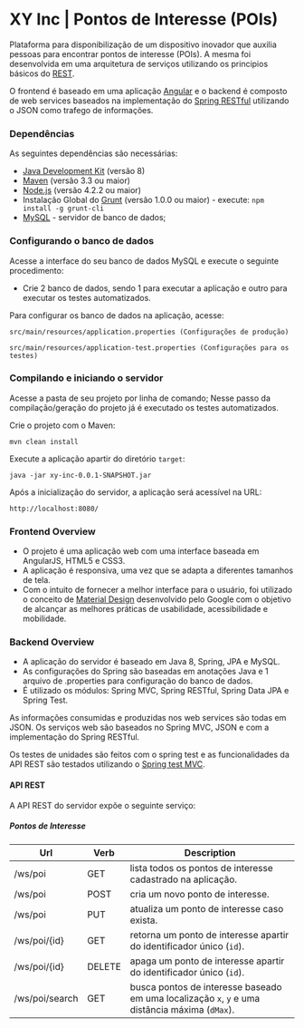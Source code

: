 # XY Inc | Pontos de Interesse (POIs) #


Plataforma para disponibilização de um dispositivo inovador que auxilia pessoas para encontrar pontos de interesse (POIs).
A mesma foi desenvolvida em uma arquitetura de serviços utilizando os principios básicos do [REST](https://pt.wikipedia.org/wiki/REST).

O frontend é baseado em uma aplicação [Angular](https://angularjs.org/) e o backend é composto de web services baseados na implementação do [Spring RESTful](https://spring.io/guides/gs/rest-service/) utilizando o JSON como trafego de informações.


### Dependências ###

As seguintes dependências são necessárias:

- [Java Development Kit](http://www.oracle.com/technetwork/java/javase/downloads/index.html) (versão 8)
- [Maven](https://maven.apache.org/) (versão 3.3 ou maior)
- [Node.js](https://nodejs.org/) (versão 4.2.2 ou maior)
- Instalação Global do [Grunt](http://gruntjs.com/) (versão 1.0.0 ou maior) - execute: `npm install -g grunt-cli`
- [MySQL]() - servidor de banco de dados;


### Configurando o banco de dados ###
Acesse a interface do seu banco de dados MySQL e execute o seguinte procedimento:
- Crie 2 banco de dados, sendo 1 para executar a aplicação e outro para executar os testes automatizados.

Para configurar os banco de dados na aplicação, acesse:

    src/main/resources/application.properties (Configurações de produção)

    src/main/resources/application-test.properties (Configurações para os testes)

### Compilando e iniciando o servidor ###

Acesse a pasta de seu projeto por linha de comando;
Nesse passo da compilação/geração do projeto já é executado os testes automatizados.

Crie o projeto com o Maven:

    mvn clean install

Execute a aplicação apartir do diretório `target`:

    java -jar xy-inc-0.0.1-SNAPSHOT.jar

Após a inicialização do servidor, a aplicação será acessível na URL:

    http://localhost:8080/


### Frontend Overview ###

- O projeto é uma aplicação web com uma interface baseada em AngularJS, HTML5 e CSS3.
- A aplicação é responsiva, uma vez que se adapta a diferentes tamanhos de tela.
- Com o intuito de fornecer a melhor interface para o usuário, foi utilizado o conceito de [Material Design](https://www.google.com/design/spec/material-design/introduction.html) desenvolvido pelo Google com o objetivo de alcançar as melhores práticas de usabilidade, acessibilidade e mobilidade.

### Backend Overview ###

- A aplicação do servidor é baseado em Java 8, Spring, JPA e MySQL.
- As configurações do Spring são baseadas em anotações Java e 1 arquivo de .properties para configuração do banco de dados.
- É utilizado os módulos: Spring MVC, Spring RESTful, Spring Data JPA e Spring Test.

As informações consumidas e produzidas nos web services são todas em JSON.
Os serviços web são baseados no Spring MVC, JSON e com a implementação do Spring RESTful.

Os testes de unidades são feitos com o spring test e as funcionalidades da API REST são testados utilizando o [Spring test MVC](http://docs.spring.io/spring/docs/current/spring-framework-reference/html/testing.html#spring-mvc-test-framework).


#### API REST ####

A API REST do servidor expõe o seguinte serviço:

##### Pontos de Interesse #####

Url           |Verb          | Description
--------------|------------- | -------------
/ws/poi       |GET          | lista todos os pontos de interesse cadastrado na aplicação.
/ws/poi|POST| cria um novo ponto de interesse.
/ws/poi| PUT| atualiza um ponto de interesse caso exista.
/ws/poi/{id}|GET| retorna um ponto de interesse apartir do identificador único (`id`).
/ws/poi/{id}|DELETE| apaga um ponto de interesse apartir do identificador único (`id`).
/ws/poi/search|GET| busca pontos de interesse baseado em uma localização `x`, `y` e uma distância máxima (`dMax`).
